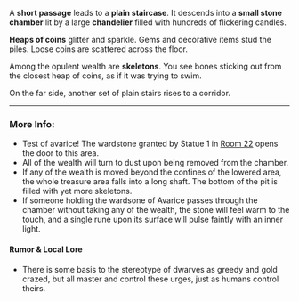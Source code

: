 A **short passage** leads to a **plain staircase**. It descends into a **small stone chamber** lit by a large **chandelier** filled with hundreds of flickering candles.  

**Heaps of coins** glitter and sparkle. Gems and decorative items stud the piles. Loose coins are scattered across the floor.

Among the opulent wealth are **skeletons**. You see bones sticking out from the closest heap of coins, as if it was trying to swim.

On the far side, another set of plain stairs rises to a corridor. 

---

### More Info:

* Test of avarice! The wardstone granted by Statue 1 in [Room 22](Room_22.md) opens the door to this area.
* All of the wealth will turn to dust upon being removed from the chamber.
* If any of the wealth is moved beyond the confines of the lowered area, the whole treasure area falls into a long shaft. The bottom of the pit is filled with yet more skeletons.
* If someone holding the wardsone of Avarice passes through the chamber without taking any of the wealth, the stone will feel warm to the touch, and a single rune upon its surface will pulse faintly with an inner light.

#### Rumor & Local Lore

* There is some basis to the stereotype of dwarves as greedy and gold crazed, but all master and control these urges, just as humans control theirs.  
